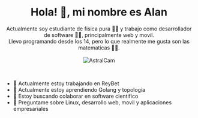 <h1 align="center">Hola! 👋, mi nombre es Alan</h1>
<p align="center">
Actualmente soy estudiante de fisica pura 👨‍🔬 y trabajo como desarrollador de software 👨‍💻, principalmente web y movil.<br />Llevo programando desde los 14, pero lo que realmente me gusta son las matematicas 🧙‍♂️.<br />
  <br />
   <img src="https://komarev.com/ghpvc/?username=AstralCam&label=visitas&color=0e75b6&style=flat" alt="AstralCam" />

</p>
<br />

- 🔭 Actualmente estoy trabajando en ReyBet
- 🌱 Actualmente estoy aprendiendo Golang y topologia
- 👯 Estoy buscando colaborar en software cientifico
- 💬 Preguntame sobre Linux, desarrollo web, movil y aplicaciones empresariales

<!--
**AstralCam/AstralCam** is a ✨ _special_ ✨ repository because its `README.md` (this file) appears on your GitHub profile.

Here are some ideas to get you started:

- 🔭 I’m currently working on ...
- 🌱 I’m currently learning ...
- 👯 I’m looking to collaborate on ...
- 🤔 I’m looking for help with ...
- 💬 Ask me about ...
- 📫 How to reach me: ...
- 😄 Pronouns: ...
- ⚡ Fun fact: ...
-->
